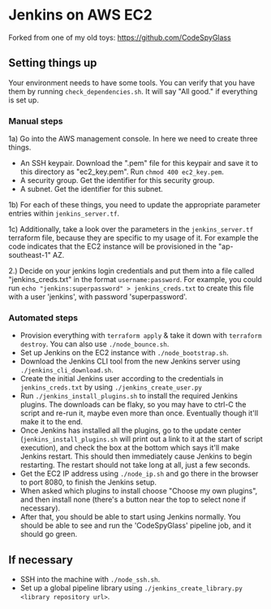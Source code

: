 # Jenkins on AWS EC2

Forked from one of my old toys: https://github.com/CodeSpyGlass

## Setting things up

Your environment needs to have some tools. You can verify that you have them by running `check_dependencies.sh`. It 
will say "All good." if everything is set up.

### Manual steps

1a) Go into the AWS management console. In here we need to create three things.

- An SSH keypair. Download the ".pem" file for this keypair and save it to this directory as "ec2_key.pem". 
  Run `chmod 400 ec2_key.pem`.
- A security group. Get the identifier for this security group.
- A subnet. Get the identifier for this subnet.

1b) For each of these things, you need to update the appropriate parameter
entries within `jenkins_server.tf`.

1c) Additionally, take a look over the parameters in the `jenkins_server.tf`
terraform file, because they are specific to my usage of it. For example the
code indicates that the EC2 instance will be provisioned in the "ap-southeast-1"
AZ.

2.) Decide on your jenkins login credentials and put them into a file called
"jenkins_creds.txt" in the format `username:password`. For example, you could
run `echo "jenkins:superpassword" > jenkins_creds.txt` to create this file with
a user 'jenkins', with password 'superpassword'.

### Automated steps

- Provision everything with `terraform apply` & take it down with
  `terraform destroy`. You can also use `./node_bounce.sh`.
- Set up Jenkins on the EC2 instance with `./node_bootstrap.sh`.
- Download the Jenkins CLI tool from the new Jenkins server using
  `./jenkins_cli_download.sh`.
- Create the initial Jenkins user according to the credentials
  in `jenkins_creds.txt` by using `./jenkins_create_user.py`
- Run `./jenkins_install_plugins.sh` to install the required Jenkins plugins.
  The downloads can be flaky, so you may have to ctrl-C the script and re-run
  it, maybe even more than once. Eventually though it'll make it to the end.
- Once Jenkins has installed all the plugins, go to the update center
  (`jenkins_install_plugins.sh` will print out a link to it at the start of
  script execution), and check the box at the bottom which says it'll make
  Jenkins restart. This should then immediately cause Jenkins to begin
  restarting. The restart should not take long at all, just a few seconds.
- Get the EC2 IP address using `./node_ip.sh` and go there in the browser to
  port 8080, to finish the Jenkins setup.
- When asked which plugins to install choose "Choose my own plugins", and then
  install none (there's a button near the top to select none if necessary).
- After that, you should be able to start using Jenkins normally. You should be
  able to see and run the 'CodeSpyGlass' pipeline job, and it should go green.

## If necessary

- SSH into the machine with `./node_ssh.sh`.
- Set up a global pipeline library using `./jenkins_create_library.py <library repository url>`.